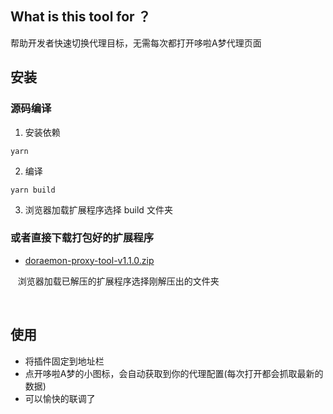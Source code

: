 ## What is this tool for ？

帮助开发者快速切换代理目标，无需每次都打开哆啦A梦代理页面

## 安装

### 源码编译
1. 安装依赖
  ```
  yarn
  ```
2. 编译
  ```
  yarn build
  ```
3. 浏览器加载扩展程序选择 build 文件夹

### 或者直接下载打包好的扩展程序
+ [doraemon-proxy-tool-v1.1.0.zip](https://github.com/JackWang032/doraemon-proxy-tool/releases/tag/v1.1.0)

&nbsp;&nbsp; 浏览器加载已解压的扩展程序选择刚解压出的文件夹

<br/>

## 使用
+  将插件固定到地址栏
+  点开哆啦A梦的小图标，会自动获取到你的代理配置(每次打开都会抓取最新的数据)
+  可以愉快的联调了

